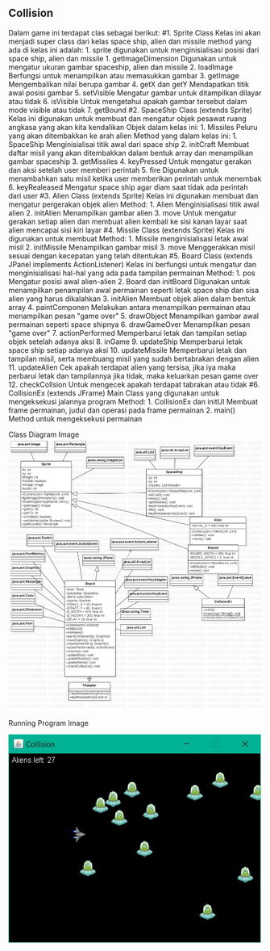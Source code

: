 ## Collision

Dalam game ini terdapat clas sebagai berikut:
#1. Sprite Class
	Kelas ini akan menjadi super class dari kelas space ship, alien dan missile
	method yang ada di kelas ini adalah:
		1. <Construstor> sprite 
			digunakan untuk menginisialisasi posisi dari space ship, alien dan missile
		1. getImageDimension
			Digunakan untuk mengatur ukuran gambar spaceship, alien dan missile
		2. loadImage
			Berfungsi untuk menampilkan atau memasukkan gambar
		3. getImage 
			Mengembalikan nilai berupa gambar
		4. getX dan getY
			Mendapatkan titik awal posisi gambar
		5. setVisible
			Mengatur gambar untuk ditampilkan dilayar atau tidak
		6. isVisible 
			Untuk mengetahui apakah gambar tersebut dalam mode visible atau tidak
		7. getBound
#2. SpaceShip Class (extends Sprite)
	Kelas ini digunakan untuk membuat dan mengatur objek pesawat ruang angkasa yang akan kita kendalikan
	Objek dalam kelas ini:
		1. Missiles
			Peluru yang akan ditembakkan ke arah alien
	Method yang dalam kelas ini:
		1. <Constructor> SpaceShip
			Menginisialisai titik awal dari space ship
		2. initCraft
			Membuat daftar misil yang akan ditembakkan dalam bentuk array dan menampilkan gambar spaceship
		3. getMissiles
		4. keyPressed
			Untuk mengatur gerakan dan aksi setelah user memberi perintah
		5. fire
			Digunakan untuk menambahkan satu misil ketika user memberikan perintah untuk menembak
		6. keyRealeased
			Mengatur space ship agar diam saat tidak ada perintah dari user
#3. Alien Class (extends Sprite)
	Kelas ini digunakan membuat dan mengatur pergerakan objek alien
	Method:
		1. <Constructor> Alien
			Menginisialisasi titik awal alien
		2. initAlien
			Menampilkan gambar alien
		3. move
			Untuk mengatur gerakan setiap alien dan membuat alien kembali ke sisi kanan layar saat alien mencapai sisi kiri layar
#4. Missile Class (extends Sprite)
	Kelas ini digunakan untuk membuat 
	Method:
		1. <constructor> Missile
			menginisialisasi letak awal misil
		2. initMissile
			Menampilkan gambar misil
		3. move
			Menggerakkan misil sesuai dengan kecepatan yang telah ditentukan
#5. Board Class (extends JPanel implements ActionListener)
	Kelas ini berfungsi untuk mengatur dan menginisialisasi hal-hal yang ada pada tampilan permainan
	Method:
		1. pos
			Mengatur posisi awal alien-alien
		2. Board dan initBoard
			Digunakan untuk menampilkan penampilan awal permainan
			seperti letak space ship dan sisa alien yang harus dikalahkan
		3. initAlien
			Membuat objek alien dalam bentuk array
		4. paintComponen
			Melakukan antara menampilkan permainan atau menampilkan pesan "game over"
		5. drawObject
			Menampilkan gambar awal permainan seperti space shipnya
		6. drawGameOver
			Menampilkan pesan "game over"
		7. actionPerformed
			Memperbarui letak dan tampilan setiap objek setelah adanya aksi
		8. inGame
		9. updateShip
			Memperbarui letak space ship setiap adanya aksi
		10. updateMissile
			Memperbarui letak dan tampilan misil, serta membuang misil yang sudah bertabrakan dengan alien
		11. updateAlien
			Cek apakah terdapat alien yang tersisa, jika iya maka perbarui letak dan tampilannya
			jika tidak, maka keluarkan pesan game over
		12. checkCollsion
			Untuk mengecek apakah terdapat tabrakan atau tidak
#6. CollisionEx (extends JFrame)
	Main Class yang digunakan untuk mengeksekusi jalannya program
	Method:
		1. <Constructor> CollisionEx dan initUI
			Membuat frame permainan, judul dan operasi pada frame permainan
		2. main()
			Method untuk mengeksekusi permainan
	
Class Diagram Image
![](img/Pogram.jpg)

Running Program Image

![](img/StarUML.jpg)
